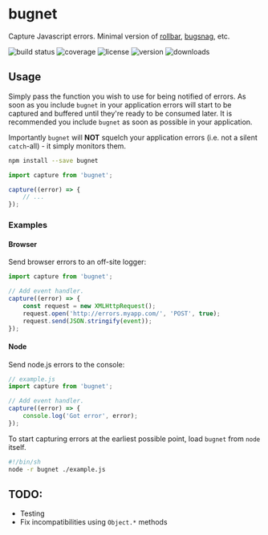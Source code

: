# bugnet

Capture Javascript errors. Minimal version of [rollbar], [bugsnag], etc.

![build status](http://img.shields.io/travis/metalabdesign/bugnet/master.svg?style=flat)
![coverage](http://img.shields.io/coveralls/metalabdesign/bugnet/master.svg?style=flat)
![license](http://img.shields.io/npm/l/bugnet.svg?style=flat)
![version](http://img.shields.io/npm/v/bugnet.svg?style=flat)
![downloads](http://img.shields.io/npm/dm/bugnet.svg?style=flat)

## Usage

Simply pass the function you wish to use for being notified of errors. As soon as you include `bugnet` in your application errors will start to be captured and buffered until they're ready to be consumed later. It is recommended you include `bugnet` as soon as possible in your application.

Importantly `bugnet` will **NOT** squelch your application errors (i.e. not a silent `catch`-all) - it simply monitors them.

```sh
npm install --save bugnet
```

```javascript
import capture from 'bugnet';

capture((error) => {
	// ...
});
```

### Examples

#### Browser

Send browser errors to an off-site logger:

```javascript
import capture from 'bugnet';

// Add event handler.
capture((error) => {
	const request = new XMLHttpRequest();
	request.open('http://errors.myapp.com/', 'POST', true);
	request.send(JSON.stringify(event));
});
```

#### Node

Send node.js errors to the console:

```javascript
// example.js
import capture from 'bugnet';

// Add event handler.
capture((error) => {
	console.log('Got error', error);
});
```

To start capturing errors at the earliest possible point, load `bugnet` from `node` itself.

```sh
#!/bin/sh
node -r bugnet ./example.js
```

## TODO:

 * Testing
 * Fix incompatibilities using `Object.*` methods

[rollbar]: https://rollbar.com/
[bugsnag]: https://bugsnag.com/
